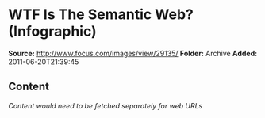 # WTF Is The Semantic Web? (Infographic)

**Source:** http://www.focus.com/images/view/29135/
**Folder:** Archive
**Added:** 2011-06-20T21:39:45




## Content
*Content would need to be fetched separately for web URLs*
